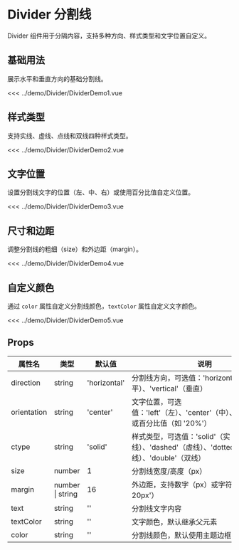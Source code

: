 # Divider 分割线

<script setup>
import DividerDemo1 from '../demo/Divider/DividerDemo1.vue'
import DividerDemo2 from '../demo/Divider/DividerDemo2.vue'
import DividerDemo3 from '../demo/Divider/DividerDemo3.vue'
import DividerDemo4 from '../demo/Divider/DividerDemo4.vue'
import DividerDemo5 from '../demo/Divider/DividerDemo5.vue'
</script>

Divider 组件用于分隔内容，支持多种方向、样式类型和文字位置自定义。

## 基础用法

展示水平和垂直方向的基础分割线。

<Demo>
<DividerDemo1/>
</Demo>

<CollapsibleCode>

<<< ../demo/Divider/DividerDemo1.vue

</CollapsibleCode>

## 样式类型

支持实线、虚线、点线和双线四种样式类型。

<Demo>
<DividerDemo2/>
</Demo>

<CollapsibleCode>

<<< ../demo/Divider/DividerDemo2.vue

</CollapsibleCode>

## 文字位置

设置分割线文字的位置（左、中、右）或使用百分比值自定义位置。

<Demo>
<DividerDemo3/>
</Demo>

<CollapsibleCode>

<<< ../demo/Divider/DividerDemo3.vue

</CollapsibleCode>

## 尺寸和边距

调整分割线的粗细（size）和外边距（margin）。

<Demo>
<DividerDemo4/>
</Demo>

<CollapsibleCode>

<<< ../demo/Divider/DividerDemo4.vue

</CollapsibleCode>

## 自定义颜色

通过 `color` 属性自定义分割线颜色，`textColor` 属性自定义文字颜色。

<Demo>
<DividerDemo5/>
</Demo>

<CollapsibleCode>

<<< ../demo/Divider/DividerDemo5.vue

</CollapsibleCode>

## Props

| 属性名      | 类型             | 默认值       | 说明                                                                                    |
| ----------- | ---------------- | ------------ | --------------------------------------------------------------------------------------- |
| direction   | string           | 'horizontal' | 分割线方向，可选值：'horizontal'（水平）、'vertical'（垂直）                            |
| orientation | string           | 'center'     | 文字位置，可选值：'left'（左）、'center'（中）、'right'（右）或百分比值（如 '20%'）     |
| ctype       | string           | 'solid'      | 样式类型，可选值：'solid'（实线）、'dashed'（虚线）、'dotted'（点线）、'double'（双线） |
| size        | number           | 1            | 分割线宽度/高度（px）                                                                   |
| margin      | number \| string | 16           | 外边距，支持数字（px）或字符串（如 '10px 20px'）                                        |
| text        | string           | ''           | 分割线文字内容                                                                          |
| textColor   | string           | ''           | 文字颜色，默认继承父元素                                                                |
| color       | string           | ''           | 分割线颜色，默认使用主题边框色                                                          |
